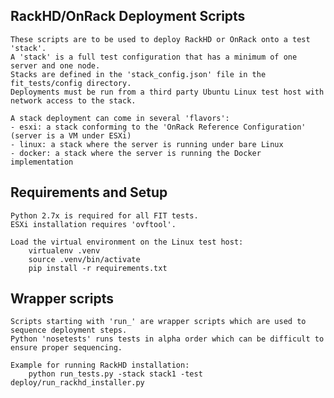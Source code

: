 ## RackHD/OnRack Deployment Scripts

    These scripts are to be used to deploy RackHD or OnRack onto a test 'stack'.
    A 'stack' is a full test configuration that has a minimum of one server and one node.
    Stacks are defined in the 'stack_config.json' file in the fit_tests/config directory.
    Deployments must be run from a third party Ubuntu Linux test host with network access to the stack.

    A stack deployment can come in several 'flavors':
    - esxi: a stack conforming to the 'OnRack Reference Configuration' (server is a VM under ESXi)
    - linux: a stack where the server is running under bare Linux
    - docker: a stack where the server is running the Docker implementation

## Requirements and Setup

    Python 2.7x is required for all FIT tests.
    ESXi installation requires 'ovftool'.

    Load the virtual environment on the Linux test host:
        virtualenv .venv
        source .venv/bin/activate
        pip install -r requirements.txt

## Wrapper scripts

    Scripts starting with 'run_' are wrapper scripts which are used to sequence deployment steps.
    Python 'nosetests' runs tests in alpha order which can be difficult to ensure proper sequencing.

    Example for running RackHD installation:
        python run_tests.py -stack stack1 -test deploy/run_rackhd_installer.py


